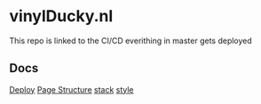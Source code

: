 # vinylDucky.nl
This repo is linked to the CI/CD everithing in master gets deployed

## Docs
[Deploy](documents/deploy.md)
[Page Structure](documents/page-structure.md)
[stack](documents/stack.md)
[style](documents/style.md)




